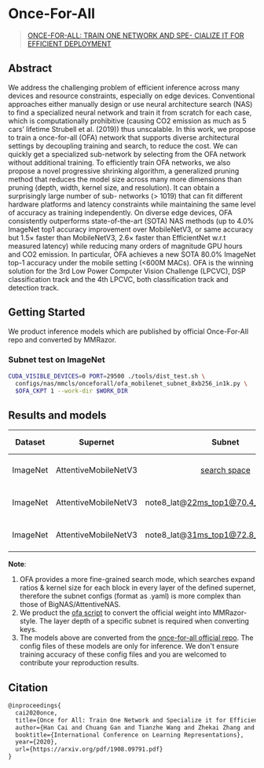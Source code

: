# Once-For-All

> [ONCE-FOR-ALL: TRAIN ONE NETWORK AND SPE- CIALIZE IT FOR EFFICIENT DEPLOYMENT](https://arxiv.org/abs/1908.09791)

<!-- [ALGORITHM] -->

## Abstract

We address the challenging problem of efficient inference across many devices and resource constraints, especially on edge devices. Conventional approaches either manually design or use neural architecture search (NAS) to find a specialized neural network and train it from scratch for each case, which is computationally prohibitive (causing CO2 emission as much as 5 cars’ lifetime Strubell et al. (2019)) thus unscalable. In this work, we propose to train a once-for-all (OFA) network that supports diverse architectural settings by decoupling training and search, to reduce the cost. We can quickly get a specialized sub-network by selecting from the OFA network without additional training. To efficiently train OFA networks, we also propose a novel progressive shrinking algorithm, a generalized pruning method that reduces the model size across many more dimensions than pruning (depth, width, kernel size, and resolution). It can obtain a surprisingly large number of sub- networks (> 1019) that can fit different hardware platforms and latency constraints while maintaining the same level of accuracy as training independently. On diverse edge devices, OFA consistently outperforms state-of-the-art (SOTA) NAS methods (up to 4.0% ImageNet top1 accuracy improvement over MobileNetV3, or same accuracy but 1.5× faster than MobileNetV3, 2.6× faster than EfficientNet w.r.t measured latency) while reducing many orders of magnitude GPU hours and CO2 emission. In particular, OFA achieves a new SOTA 80.0% ImageNet top-1 accuracy under the mobile setting (\<600M MACs). OFA is the winning solution for the 3rd Low Power Computer Vision Challenge (LPCVC), DSP classification track and the 4th LPCVC, both classification track and detection track.

## Getting Started

We product inference models which are published by official Once-For-All repo and converted by MMRazor.

### Subnet test on ImageNet

```bash
CUDA_VISIBLE_DEVICES=0 PORT=29500 ./tools/dist_test.sh \
  configs/nas/mmcls/onceforall/ofa_mobilenet_subnet_8xb256_in1k.py \
  $OFA_CKPT 1 --work-dir $WORK_DIR
```

## Results and models

| Dataset  |       Supernet       |                                  Subnet                                  | Params(M) | Flops(G) | Top-1 |                           Config                            |                                                                                        Download                                                                                        |         Remarks         |
| :------: | :------------------: | :----------------------------------------------------------------------: | :-------: | :------: | :---: | :---------------------------------------------------------: | :------------------------------------------------------------------------------------------------------------------------------------------------------------------------------------: | :---------------------: |
| ImageNet | AttentiveMobileNetV3 | [search space](configs/_base_/nas_backbones/ofa_mobilenetv3_supernet.py) |    7.6    |  747.8   | 77.5  | [config](./detnas_subnet_frcnn_shufflenetv2_fpn_1x_coco.py) |                 [model](https://openmmlab-share.oss-cn-hangzhou.aliyuncs.com/mmrazor/v1/ofa/ofa_mobilenet_supernet_d234_e346_k357_w1_0.py_20221214_0940-d0ebc66f.pth)                  | Converted from the repo |
| ImageNet | AttentiveMobileNetV3 |                   note8_lat@22ms_top1@70.4_finetune@25                   |    4.3    |   70.9   | 70.3  |           [config](./OFA_SUBNET_NOTE8_LAT22.yaml)           | [model](https://openmmlab-share.oss-cn-hangzhou.aliyuncs.com/mmrazor/v1/ofa/ofa_mobilenet_subnet_8xb256_in1k_note8_lat%4022ms_top1%4070.4_finetune%4025.py_20221214_0938-fb7fb84f.pth) | Converted from the repo |
| ImageNet | AttentiveMobileNetV3 |                   note8_lat@31ms_top1@72.8_finetune@25                   |    4.6    |  105.4   | 72.6  |           [config](./OFA_SUBNET_NOTE8_LAT31.yaml)           | [model](https://openmmlab-share.oss-cn-hangzhou.aliyuncs.com/mmrazor/v1/ofa/ofa_mobilenet_subnet_8xb256_in1k_note8_lat%4031ms_top1%4072.8_finetune%4025.py_20221214_0939-981a8b2a.pth) | Converted from the repo |

**Note**:

1. OFA provides a more fine-grained search mode, which searches expand ratios & kernel size for each block in every layer of the defined supernet, therefore the subnet configs (format as .yaml) is more complex than those of BigNAS/AttentiveNAS.
2. We product the [ofa script](../../../../tools/model_converters/convert_ofa_ckpt.py) to convert the official weight into MMRazor-style. The layer depth of a specific subnet is required when converting keys.
3. The models above are converted from the [once-for-all official repo](https://github.com/mit-han-lab/once-for-all). The config files of these models
   are only for inference. We don't ensure training accuracy of these config files and you are welcomed to contribute your reproduction results.

## Citation

```latex
@inproceedings{
  cai2020once,
  title={Once for All: Train One Network and Specialize it for Efficient Deployment},
  author={Han Cai and Chuang Gan and Tianzhe Wang and Zhekai Zhang and Song Han},
  booktitle={International Conference on Learning Representations},
  year={2020},
  url={https://arxiv.org/pdf/1908.09791.pdf}
}
```
